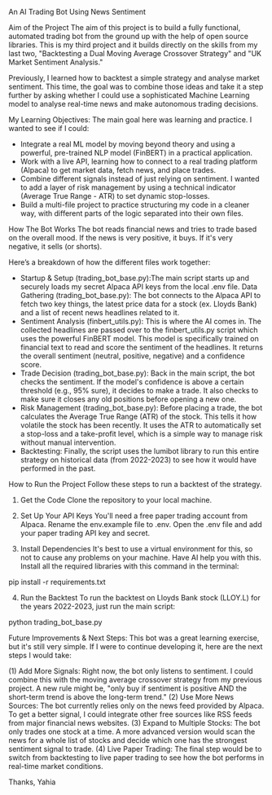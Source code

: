 An AI Trading Bot Using News Sentiment

Aim of the Project
The aim of this project is to build a fully functional, automated trading bot from the ground up with the help of open source libraries. This is my third project and it builds directly on the skills from my last two, "Backtesting a Dual Moving Average Crossover Strategy" and "UK Market Sentiment Analysis."

Previously, I learned how to backtest a simple strategy and analyse market sentiment. This time, the goal was to combine those ideas and take it a step further by asking whether I could use a sophisticated Machine Learning model to analyse real-time news and make autonomous trading decisions.

My Learning Objectives:
The main goal here was learning and practice. I wanted to see if I could:
- Integrate a real ML model by moving beyond theory and using a powerful, pre-trained NLP model (FinBERT) in a practical application.
- Work with a live API, learning how to connect to a real trading platform (Alpaca) to get market data, fetch news, and place trades.
- Combine different signals instead of just relying on sentiment. I wanted to add a layer of risk management by using a technical indicator (Average True Range - ATR) to set dynamic stop-losses.
- Build a multi-file project to practice structuring my code in a cleaner way, with different parts of the logic separated into their own files.

How The Bot Works
The bot reads financial news and tries to trade based on the overall mood. If the news is very positive, it buys. If it's very negative, it sells (or shorts).

Here’s a breakdown of how the different files work together:

- Startup & Setup (trading_bot_base.py):The main script starts up and securely loads my secret Alpaca API keys from the local .env file.
Data Gathering (trading_bot_base.py): The bot connects to the Alpaca API to fetch two key things, the latest price data for a stock (ex. Lloyds Bank) and a list of recent news headlines related to it.
- Sentiment Analysis (finbert_utils.py): This is where the AI comes in. The collected headlines are passed over to the finbert_utils.py script which uses the powerful FinBERT model. This model is specifically trained on financial text to read and score the sentiment of the headlines. It returns the overall sentiment (neutral, positive, negative) and a confidence score.
- Trade Decision (trading_bot_base.py): Back in the main script, the bot checks the sentiment. If the model's confidence is above a certain threshold (e.g., 95% sure), it decides to make a trade. It also checks to make sure it closes any old positions before opening a new one.
- Risk Management (trading_bot_base.py): Before placing a trade, the bot calculates the Average True Range (ATR) of the stock. This tells it how volatile the stock has been recently. It uses the ATR to automatically set a stop-loss and a take-profit level, which is a simple way to manage risk without manual intervention.
- Backtesting: Finally, the script uses the lumibot library to run this entire strategy on historical data (from 2022-2023) to see how it would have performed in the past.

How to Run the Project
Follow these steps to run a backtest of the strategy.

1. Get the Code
Clone the repository to your local machine.

2. Set Up Your API Keys
You'll need a free paper trading account from Alpaca.
Rename the env.example file to .env.
Open the .env file and add your paper trading API key and secret.

3. Install Dependencies
It's best to use a virtual environment for this, so not to cause any problems on your machine. Have AI help you with this. Install all the required libraries with this command in the terminal:

pip install -r requirements.txt

4. Run the Backtest
To run the backtest on Lloyds Bank stock (LLOY.L) for the years 2022-2023, just run the main script:

python trading_bot_base.py


Future Improvements & Next Steps:
This bot was a great learning exercise, but it's still very simple. If I were to continue developing it, here are the next steps I would take:

(1) Add More Signals: Right now, the bot only listens to sentiment. I could combine this with the moving average crossover strategy from my previous project. A new rule might be, "only buy if sentiment is positive AND the short-term trend is above the long-term trend."
(2) Use More News Sources: The bot currently relies only on the news feed provided by Alpaca. To get a better signal, I could integrate other free sources like RSS feeds from major financial news websites.
(3) Expand to Multiple Stocks: The bot only trades one stock at a time. A more advanced version would scan the news for a whole list of stocks and decide which one has the strongest sentiment signal to trade.
(4) Live Paper Trading: The final step would be to switch from backtesting to live paper trading to see how the bot performs in real-time market conditions.

Thanks, 
Yahia
